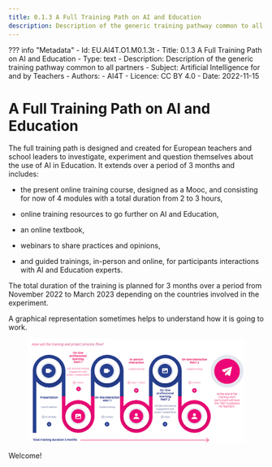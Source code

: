 ```yaml
---
title: 0.1.3 A Full Training Path on AI and Education
description: Description of the generic training pathway common to all partners
---
```

??? info "Metadata"
    - Id: EU.AI4T.O1.M0.1.3t
    - Title: 0.1.3 A Full Training Path on AI and Education
    - Type: text
    - Description: Description of the generic training pathway common to all partners
    - Subject: Artificial Intelligence for and by Teachers
    - Authors:
        - AI4T 
    - Licence: CC BY 4.0
    - Date: 2022-11-15

# A Full Training Path on AI and Education

The full training path is designed and created for European teachers and school leaders to investigate, experiment and question themselves about the use of AI in Education. It extends over a period of 3 months and includes:

-   the present online training course, designed as a Mooc, and consisting for now of 4 modules with a total duration from 2 to 3 hours,

-   online training resources to go further on AI and Education,

-   an online textbook,

-   webinars to share practices and opinions,

-   and guided trainings, in-person and online, for participants interactions with AI and Education experts.

The total duration of the training is planned for 3 months over a period from November 2022 to March 2023 depending on the countries involved in the experiment.

A graphical representation sometimes helps to understand how it is going to work.

<figure>
  <img src="Images/AI4T-Training-pathway-en.png" alt="AI4T total project duration"/>
</figure>

Welcome!
